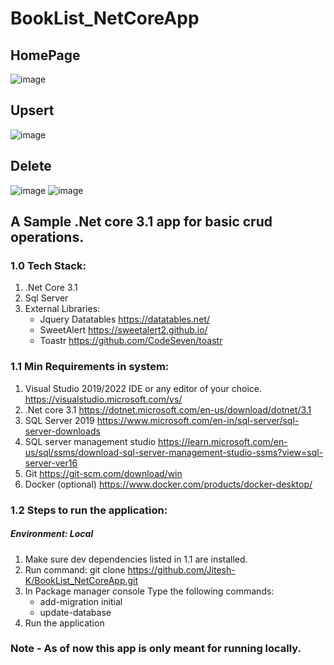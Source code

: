 # BookList_NetCoreApp

## HomePage
![image](https://user-images.githubusercontent.com/21361060/222944997-e0619012-7f94-4c63-b88e-8e2c7113a2b8.png)
## Upsert 
![image](https://user-images.githubusercontent.com/21361060/222945759-cf5a3439-0d0a-465e-9eb0-738437afd6e2.png)
## Delete
![image](https://user-images.githubusercontent.com/21361060/222945786-0dd90a63-4230-4a92-882b-1001cc64d64a.png)
![image](https://user-images.githubusercontent.com/21361060/222945792-2caa8659-4035-4e2d-8c29-b901cd7a30f6.png)




## A Sample .Net core 3.1 app for basic crud operations.

### 1.0 Tech Stack:
1. .Net Core 3.1
2. Sql Server
3. External Libraries:
   * Jquery Datatables https://datatables.net/
   * SweetAlert https://sweetalert2.github.io/
   * Toastr https://github.com/CodeSeven/toastr

### 1.1 Min Requirements in system:
1. Visual Studio 2019/2022 IDE or any editor of your choice. https://visualstudio.microsoft.com/vs/
2. .Net core 3.1 https://dotnet.microsoft.com/en-us/download/dotnet/3.1
3. SQL Server 2019 https://www.microsoft.com/en-in/sql-server/sql-server-downloads 
4. SQL server management studio https://learn.microsoft.com/en-us/sql/ssms/download-sql-server-management-studio-ssms?view=sql-server-ver16
5. Git https://git-scm.com/download/win
6. Docker (optional) https://www.docker.com/products/docker-desktop/

### 1.2 Steps to run the application:
##### Environment: Local
1. Make sure dev dependencies listed in 1.1 are installed.
2. Run command: git clone https://github.com/Jitesh-K/BookList_NetCoreApp.git 
3. In Package manager console Type the following commands:
   * add-migration initial
   * update-database
4. Run the application

### Note - As of now this app is only meant for running locally.

